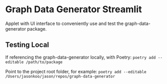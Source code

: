 # Graph Data Generator Streamlit
Applet with UI interface to conveniently use and test the graph-data-generator package.

## Testing Local
If referencing the graph-data-generator locally, with Poetry:
`poetry add --editable /path/to/package`

Point to the project root folder, for example:
`poetry add --editable /Users/jasonkoo/jason/repos/graph-data-generator`